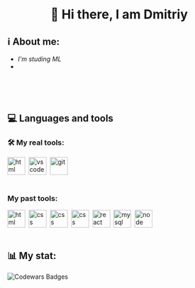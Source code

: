 <!--
**444dima81/444dima81** is a ✨ _special_ ✨ repository because its `README.md` (this file) appears on your GitHub profile.

Here are some ideas to get you started:

- 🔭 I’m currently working on ...
- 🌱 I’m currently learning ...
- 👯 I’m looking to collaborate on ...
- 🤔 I’m looking for help with ...
- 💬 Ask me about ...
- 📫 How to reach me: ...
- 😄 Pronouns: ...
- ⚡ Fun fact: ...
-->

<div id="header" align="center">
  <h1> 👋 Hi there, I am Dmitriy </h1>
<!--   <h3>Frontend Developer from Moscow</h3> -->
</div>


## ℹ️ About **me**:
  - *I'm studing ML*
  -
<br>
<br>
<br>


## 💻 Languages and tools
### 🛠️ My real tools: <br>
<img src="https://cdn.jsdelivr.net/gh/devicons/devicon@latest/icons/python/python-original.svg" title="html" width="40" height="40"/>&nbsp;
<img src="https://cdn.jsdelivr.net/gh/devicons/devicon@latest/icons/vscode/vscode-original.svg" title="vscode" width="40" height="40"/>&nbsp;
<img src="https://cdn.jsdelivr.net/gh/devicons/devicon/icons/git/git-plain.svg" title="git" width="40" height="40"/>&nbsp;
<br>
<br>
### My past tools:<br>
<img src="https://cdn.jsdelivr.net/gh/devicons/devicon/icons/html5/html5-original.svg" title="html" width="40" height="40"/>&nbsp;
<img src="https://cdn.jsdelivr.net/gh/devicons/devicon/icons/css3/css3-original.svg" title="css" width="40" height="40"/>&nbsp;
<img src="https://cdn.jsdelivr.net/gh/devicons/devicon@latest/icons/jquery/jquery-original-wordmark.svg" title="css" width="40" height="40"/>&nbsp;
<img src="https://cdn.jsdelivr.net/gh/devicons/devicon@latest/icons/javascript/javascript-original.svg" title="css" width="40" height="40"/>&nbsp;
<img src="https://cdn.jsdelivr.net/gh/devicons/devicon/icons/react/react-original.svg" title="react" width="40" height="40"/>&nbsp;
<img src="https://cdn.jsdelivr.net/gh/devicons/devicon@latest/icons/mysql/mysql-original-wordmark.svg" title="mysql" width="40" height="40"/>&nbsp;
<img src="https://cdn.jsdelivr.net/gh/devicons/devicon/icons/nodejs/nodejs-original.svg" title="node" width="40" height="40"/>&nbsp;
<br>
<br>


## 📊 My stat:

<img src="https://www.codewars.com/users/dima814/badges/large" alt="Codewars Badges" />
